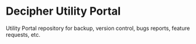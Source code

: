 Decipher Utility Portal
==============

Utility Portal repository for backup, version control, bugs reports, feature requests, etc.


